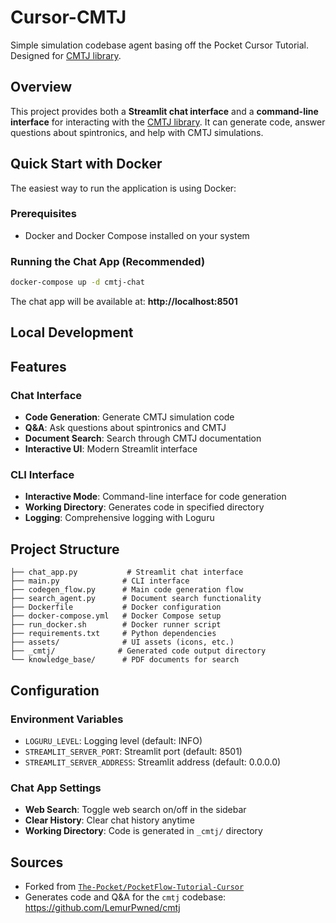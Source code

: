 # Cursor-CMTJ

Simple simulation codebase agent basing off the Pocket Cursor Tutorial.
Designed for [CMTJ library](https://github.com/LemurPwned/cmtj).

## Overview

This project provides both a **Streamlit chat interface** and a **command-line interface** for interacting with the [CMTJ library](https://github.com/LemurPwned/cmtj). It can generate code, answer questions about spintronics, and help with CMTJ simulations.

## Quick Start with Docker

The easiest way to run the application is using Docker:

### Prerequisites

- Docker and Docker Compose installed on your system

### Running the Chat App (Recommended)

```bash
docker-compose up -d cmtj-chat
```

The chat app will be available at: **http://localhost:8501**


## Local Development

## Features

### Chat Interface

- **Code Generation**: Generate CMTJ simulation code
- **Q&A**: Ask questions about spintronics and CMTJ
- **Document Search**: Search through CMTJ documentation
- **Interactive UI**: Modern Streamlit interface

### CLI Interface

- **Interactive Mode**: Command-line interface for code generation
- **Working Directory**: Generates code in specified directory
- **Logging**: Comprehensive logging with Loguru

## Project Structure

```
├── chat_app.py           # Streamlit chat interface
├── main.py              # CLI interface
├── codegen_flow.py      # Main code generation flow
├── search_agent.py      # Document search functionality
├── Dockerfile           # Docker configuration
├── docker-compose.yml   # Docker Compose setup
├── run_docker.sh        # Docker runner script
├── requirements.txt     # Python dependencies
├── assets/              # UI assets (icons, etc.)
├── _cmtj/              # Generated code output directory
└── knowledge_base/      # PDF documents for search
```

## Configuration

### Environment Variables

- `LOGURU_LEVEL`: Logging level (default: INFO)
- `STREAMLIT_SERVER_PORT`: Streamlit port (default: 8501)
- `STREAMLIT_SERVER_ADDRESS`: Streamlit address (default: 0.0.0.0)

### Chat App Settings

- **Web Search**: Toggle web search on/off in the sidebar
- **Clear History**: Clear chat history anytime
- **Working Directory**: Code is generated in `_cmtj/` directory

## Sources

- Forked from [`The-Pocket/PocketFlow-Tutorial-Cursor`](https://github.com/The-Pocket/PocketFlow-Tutorial-Cursor)
- Generates code and Q&A for the `cmtj` codebase: https://github.com/LemurPwned/cmtj
